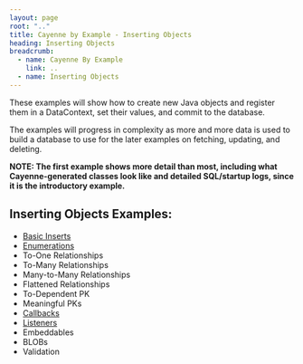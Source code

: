 ```yaml
---
layout: page
root: ".."
title: Cayenne by Example - Inserting Objects
heading: Inserting Objects
breadcrumb:
  - name: Cayenne By Example
    link: ..
  - name: Inserting Objects
---
```


<!---
Insert into 1 table -- individual insert, group insert
Insert into 1 table, primitives vs objects
Insert into 1 table, enumerations
Insert into 2 tables -- to-one relationship
Insert into 2 tables -- to-many relationship
Insert into 1 table -- blob
Insert into 1 table -- validation
Insert into N tables (load all test data for further examples)
Rollbacks?
auto initialize new objects / callbacks
recursive relationships
flattened relationships?
meaningful pk
show cayenne states somewhere
listeners/callbacks
to dep pk
-->


These examples will show how to create new Java objects and register them in a DataContext, set their values, and commit to the database.

The examples will progress in complexity as more and more data is used to build a database to use for the later examples on fetching, updating, and deleting.

**NOTE: The first example shows more detail than most, including what Cayenne-generated classes look like and detailed SQL/startup logs, since it is the introductory example.**

## Inserting Objects Examples:

* [Basic Inserts](basic-inserts.html)
* [Enumerations](enumerations.html)
* To-One Relationships
* To-Many Relationships
* Many-to-Many Relationships
* Flattened Relationships
* To-Dependent PK
* Meaningful PKs
* [Callbacks](callbacks.html)
* [Listeners](listeners.html)
* Embeddables
* BLOBs
* Validation

